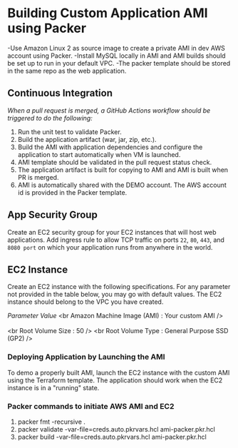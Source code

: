 # Building Custom Application AMI using Packer
-Use Amazon Linux 2 as source image to create a private AMI in dev AWS account using Packer.
-Install MySQL locally in AMI and AMI builds should be set up to run in your default VPC.
-The packer template should be stored in the same repo as the web application.

## Continuous Integration
*When a pull request is merged, a GitHub Actions workflow should be triggered to do the following:*
1. Run the unit test to validate Packer.
2. Build the application artifact (war, jar, zip, etc.).
3. Build the AMI with application dependencies and configure the application to start automatically when VM is launched.
4. AMI template should be validated in the pull request status check.
5. The application artifact is built for copying to AMI and AMI is built when PR is merged.
6. AMI is automatically shared with the DEMO account. The AWS account id is provided in the Packer template.
 
## App Security Group
Create an EC2 security group for your EC2 instances that will host web applications.
Add ingress rule to allow TCP traffic on ports `22`, `80`, `443`, and ` 8080 port` on which your application runs from anywhere in the world.

## EC2 Instance
Create an EC2 instance with the following specifications. For any parameter not provided in the table below, you may go with default values. The EC2 instance should belong to the VPC you have created.

*Parameter Value*
<br Amazon Machine Image (AMI)             : 	Your custom AMI />
<br Instance Type                          : 	t2.micro />
<br Protect against accidental termination :	No />
<br Root Volume Size                       : 	50 />
<br Root Volume Type                       :	General Purpose SSD (GP2) />
 
### Deploying Application by Launching the AMI
To demo a properly built AMI, launch the EC2 instance with the custom AMI using the Terraform template.
The application should work when the EC2 instance is in a "running" state.

### Packer commands to initiate AWS AMI and EC2
1. packer fmt -recursive .
2. packer validate -var-file=creds.auto.pkrvars.hcl ami-packer.pkr.hcl
3. packer build -var-file=creds.auto.pkrvars.hcl ami-packer.pkr.hcl